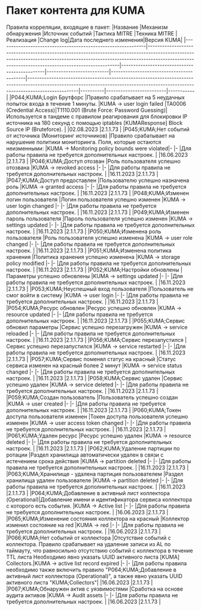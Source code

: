 # Пакет контента для KUMA
Правила корреляции, входящие в пакет:
|Название                                                     |Механизм обнаружения                                                                                                                                                                                                          |Источник событий                              |Тактика MITRE             |Техника MITRE                             |Реализация                                                                                                                                                                       |Change log|Дата последнего изменения|Версия KUMA|
|-------------------------------------------------------------|------------------------------------------------------------------------------------------------------------------------------------------------------------------------------------------------------------------------------|----------------------------------------------|--------------------------|------------------------------------------|---------------------------------------------------------------------------------------------------------------------------------------------------------------------------------|----------|-------------------------|-----------|
|P044;KUMA;Login Брутфорс                                     |Правило срабатывает на 5 неудачных попыток входа в течение 1 минуты.                                                                                                                                                          |KUMA -> user login failed                     |TA0006 (Credential Access)|T1110.001 (Brute Force: Password Guessing)|Используется в тандеме с правилом реагирования для блокировки IP источника на 180 секунд  с помощью iptables [KUMAResponse] Block Source IP (Bruteforce).                        |          |02.08.2023               |2.1.1.73   |
|P045;KUMA;Нет событий от источника (Мониторинг источников)   |Правило срабатывает на нарушение политики мониторинга. Поля, которые остаются неизменными:                                                                                                                                    |KUMA -> Monitoring policy bounds were violated|-                         |-                                         |Для работы правила не требуется дополнительных настроек.                                                                                                                         |          |16.06.2023               |2.1.1.73   |
|P046;KUMA;Доступ отозван                                     |Роль пользователя успешно отозвана                                                                                                                                                                                            |KUMA -> revoked access                        |-                         |-                                         |Для работы правила не требуется дополнительных настроек.                                                                                                                         |          |16.11.2023               |2.1.1.73   |
|P047;KUMA;Доступ предоставлен                                |Пользователю успешно назначена роль                                                                                                                                                                                           |KUMA -> granted access                        |-                         |-                                         |Для работы правила не требуется дополнительных настроек.                                                                                                                         |          |16.11.2023               |2.1.1.73   |
|P048;KUMA;Изменен логин пользователя                         |Логин пользователя успешно изменен                                                                                                                                                                                            |KUMA -> user login changed                    |-                         |-                                         |Для работы правила не требуется дополнительных настроек.                                                                                                                         |          |16.11.2023               |2.1.1.73   |
|P049;KUMA;Изменен пароль пользователя                        |Пароль пользователя успешно изменен                                                                                                                                                                                           |KUMA -> settings updated                      |-                         |-                                         |Для работы правила не требуется дополнительных настроек.                                                                                                                         |          |16.11.2023               |2.1.1.73   |
|P050;KUMA;Изменена роль пользователя                         |Роль пользователя успешно изменена                                                                                                                                                                                            |KUMA -> user role changed                     |-                         |-                                         |Для работы правила не требуется дополнительных настроек.                                                                                                                         |          |16.11.2023               |2.1.1.73   |
|P051;KUMA;Изменена политика хранения                         |Политика хранения успешно изменена                                                                                                                                                                                            |KUMA -> storage policy modified               |-                         |-                                         |Для работы правила не требуется дополнительных настроек.                                                                                                                         |          |16.11.2023               |2.1.1.73   |
|P052;KUMA;Настройки обновлены                                |Параметры успешно обновлены                                                                                                                                                                                                   |KUMA -> settings updated                      |-                         |-                                         |Для работы правила не требуется дополнительных настроек.                                                                                                                         |          |16.11.2023               |2.1.1.73   |
|P053;KUMA;Неуспешный вход пользователя                       |Пользователь не смог войти в систему                                                                                                                                                                                          |KUMA -> user login                            |-                         |-                                         |Для работы правила не требуется дополнительных настроек.                                                                                                                         |          |16.11.2023               |2.1.1.73   |
|P054;KUMA;Ресурс обновлен                                    |Ресурс успешно обновлен                                                                                                                                                                                                       |KUMA -> resource updated                      |-                         |-                                         |Для работы правила не требуется дополнительных настроек.                                                                                                                         |          |16.11.2023               |2.1.1.73   |
|P055;KUMA;Сервис обновил параметры                           |Сервис успешно перезагружен                                                                                                                                                                                                   |KUMA -> service reloaded                      |-                         |-                                         |Для работы правила не требуется дополнительных настроек.                                                                                                                         |          |16.11.2023               |2.1.1.73   |
|P056;KUMA;Сервис перезапустился                              |Сервис успешно перезапустился                                                                                                                                                                                                 |KUMA -> service restarted                     |-                         |-                                         |Для работы правила не требуется дополнительных настроек.                                                                                                                         |          |16.11.2023               |2.1.1.73   |
|P057;KUMA;Сервис поменял статус на красный                   |Статус сервиса изменен на красный более 2 минут                                                                                                                                                                               |KUMA -> service status changed                |-                         |-                                         |Для работы правила не требуется дополнительных настроек.                                                                                                                         |          |16.11.2023               |2.1.1.73   |
|P058;KUMA;Сервис удален                                      |Сервис успешно удален                                                                                                                                                                                                         |KUMA -> service deleted                       |-                         |-                                         |Для работы правила не требуется дополнительных настроек.                                                                                                                         |          |16.11.2023               |2.1.1.73   |
|P059;KUMA;Создан пользователь                                |Пользователь успешно создан                                                                                                                                                                                                   |KUMA -> user created                          |-                         |-                                         |Для работы правила не требуется дополнительных настроек.                                                                                                                         |          |16.11.2023               |2.1.1.73   |
|P060;KUMA;Токен доступа пользователя изменен                 |Токен доступа пользователя успешно изменен                                                                                                                                                                                    |KUMA -> user access token changed             |-                         |-                                         |Для работы правила не требуется дополнительных настроек.                                                                                                                         |          |16.11.2023               |2.1.1.73   |
|P061;KUMA;Удален ресурс                                      |Ресурс успешно удален                                                                                                                                                                                                         |KUMA -> resource deleted                      |-                         |-                                         |Для работы правила не требуется дополнительных настроек.                                                                                                                         |          |16.11.2023               |2.1.1.73   |
|P062;KUMA;Удаление партиции по ротации                       |Раздел хранилища автоматически удален в связи с истечением срока действия                                                                                                                                                     |KUMA -> partition deleted                     |-                         |-                                         |Для работы правила не требуется дополнительных настроек.                                                                                                                         |          |16.11.2023               |2.1.1.73   |
|P063;KUMA;Хранилище - удалена партиция пользователем         |Раздел хранилища удален пользователе                                                                                                                                                                                          |KUMA -> partition deleted                     |-                         |-                                         |Для работы правила не требуется дополнительных настроек.                                                                                                                         |          |16.11.2023               |2.1.1.73   |
|P064;KUMA;Добавление в активный лист коллектора (Operational)|Добавление имени и идентификатора сервиса коллектора  с которого есть события.                                                                                                                                                |KUMA -> Active list                           |-                         |-                                         |Для работы правила не требуется дополнительных настроек.                                                                                                                         |          |16.06.2023               |2.1.1.73   |
|P065;KUMA;Изменение состояния коллектора на красный          |Коллектор изменил состояние на red                                                                                                                                                                                            |KUMA -> red                                   |-                         |-                                         |Для работы правила не требуется дополнительных настроек.                                                                                                                         |          |16.06.2023               |2.1.1.73   |
|P066;KUMA;Нет событий от коллектора                          |Отсутствие событий с коллектора. Правило срабатывает на удаление записи из AL по таймауту, что равносильно отсутствию событий с коллектора в течение TTL листа Необходимо явно указать UUID активного листа [KUMA] Collectors.|KUMA -> active list record expired            |-                         |-                                         |Для работы правила необходимо также включить правило "P064;KUMA;Добавление в активный лист коллектора (Operational)", а также явно указать UUID активного листа "KUMA;Collectors"|          |16.06.2023               |2.1.1.73   |
|P067;KUMA;Обнаружен актив с уязвимостями                     |Сработка на основе аудита активов                                                                                                                                                                                             |KUMA -> Audit assets                          |-                         |-                                         |Для работы правила не требуется дополнительных настроек.                                                                                                                         |          |16.06.2023               |2.1.1.73   |
